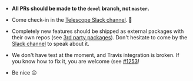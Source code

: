 - **All PRs should be made to the `devel` branch, not `master`.**

- Come check-in in the [Telescope Slack channel](http://slack.telescopeapp.org/). 👋

- Completely new features should be shipped as external packages with their own repos (see [3rd party packages](https://github.com/TelescopeJS/Telescope#third-party-plugins)). Don't hesitate to come by the [Slack channel](http://slack.telescopeapp.org/) to speak about it.

- We don't have test at the moment, and Travis integration is broken. If you know how to fix it, you are welcome (see [#1253](https://github.com/TelescopeJS/Telescope/issues/1253)!

- Be nice 😉
